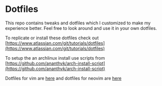 # Dotfiles
This repo contains tweaks and dotfiles which I customized to make my experience better.
Feel free to look around and use it in your own dotfiles.

To replicate or install these dotfiles check out [https://www.atlassian.com/git/tutorials/dotfiles](https://www.atlassian.com/git/tutorials/dotfiles)

To setup the an archlinux install use scripts from [https://github.com/ananthvk/arch-install-script](https://github.com/ananthvk/arch-install-script)

Dotfiles for vim are [here](https://github.com/ananthvk/vim-config) and dotfiles for neovim are [here](https://github.com/ananthvk/nvim-config)
